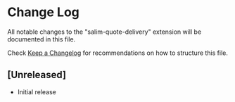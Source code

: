 # Change Log

All notable changes to the "salim-quote-delivery" extension will be documented in this file.

Check [Keep a Changelog](http://keepachangelog.com/) for recommendations on how to structure this file.

## [Unreleased]

- Initial release